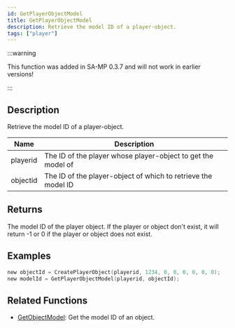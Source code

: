 ```yaml
---
id: GetPlayerObjectModel
title: GetPlayerObjectModel
description: Retrieve the model ID of a player-object.
tags: ["player"]
---
```


:::warning

This function was added in SA-MP 0.3.7 and will not work in earlier versions!

:::

## Description

Retrieve the model ID of a player-object.

| Name     | Description                                                   |
| -------- | ------------------------------------------------------------- |
| playerid | The ID of the player whose player-object to get the model of  |
| objectid | The ID of the player-object of which to retrieve the model ID |

## Returns

The model ID of the player object. If the player or object don't exist, it will return -1 or 0 if the player or object does not exist.

## Examples

```c
new objectId = CreatePlayerObject(playerid, 1234, 0, 0, 0, 0, 0, 0);
new modelId = GetPlayerObjectModel(playerid, objectId);
```

## Related Functions

- [GetObjectModel](GetObjectModel.md): Get the model ID of an object.
